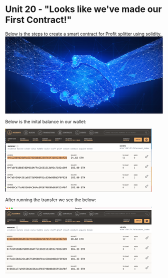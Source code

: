 # **Unit 20 - "Looks like we've made our First Contract!"**

Below is the steps to create a smart contract for Profit splitter using solidity.
![Image](https://github.com/pyagh11/HW20/blob/main/smart-contract%20(1).png)

Below is the inital balance in our wallet:

![Imageofinitialbalance](https://github.com/pyagh11/HW20/blob/main/HW20images/initialbalance.png)

After running the transfer we see the below:

![Imageofnewbalance](https://github.com/pyagh11/HW20/blob/main/HW20images/newbalance.png)
